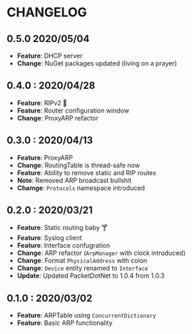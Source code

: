 ﻿# CHANGELOG

## 0.5.0 2020/05/04

- **Feature**: DHCP server
- **Change**: NuGet packages updated (living on a prayer)

## 0.4.0 : 2020/04/28

- **Feature**: RIPv2 🎇
- **Feature**: Router configuration window
- **Change**: ProxyARP refactor

## 0.3.0 : 2020/04/13

- **Feature**: ProxyARP
- **Change**: RoutingTable is thread-safe now
- **Feature**: Ability to remove static and RIP routes
- **Note**: Removed ARP broadcast bullshit
- **Chamge**: `Protocols` namespace introduced

## 0.2.0 : 2020/03/21

- **Feature**: Static routing baby 🍸
- **Feature**: Syslog client
- **Feature**: Interface confugration
- **Change**: ARP refactor (`ArpManager` with clock introduced)
- **Change**: Format `PhysicalAddress` with colon
- **Change**: `Device` entity renamed to `Interface`
- **Update**: Updated PacketDotNet to 1.0.4 from 1.0.3

## 0.1.0 : 2020/03/02

- **Feature**: ARPTable using `ConcurrentDictionary`
- **Feature**: Basic ARP functionality

